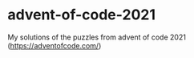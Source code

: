 # advent-of-code-2021
My solutions of the puzzles from advent of code 2021 (https://adventofcode.com/) 

